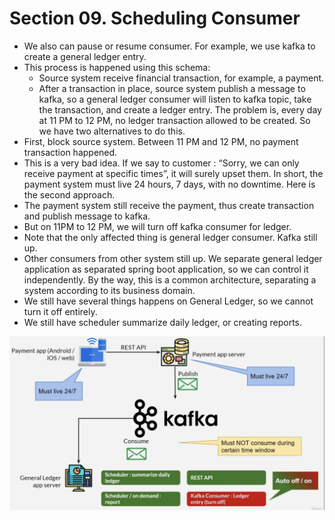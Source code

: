 # Section 09. Scheduling Consumer

- We also can pause or resume consumer. For example, we use kafka to create a general ledger entry.
- This process is happened using this schema:
  - Source system receive financial transaction, for example, a payment.
  - After a transaction in place, source system publish a message to kafka, so a general ledger consumer will listen to kafka topic, take the transaction, and create a ledger entry. The problem is, every day at 11 PM to 12 PM, no ledger transaction allowed to be created. So we have two alternatives to do this. 
- First, block source system. Between 11 PM and 12 PM, no payment transaction happened.
- This is a very bad idea. If we say to customer : “Sorry, we can only receive payment at specific times”, it will surely upset them. In short, the payment system must live 24 hours, 7 days, with no downtime. Here is the second approach.
- The payment system still receive the payment, thus create transaction and publish message to kafka.
- But on 11PM to 12 PM, we will turn off kafka consumer for ledger.
- Note that the only affected thing is general ledger consumer. Kafka still up.
- Other consumers from other system still up. We separate general ledger application as separated spring boot application, so we can control it independently. By the way, this is a common architecture, separating a system according to its business domain.
- We still have several things happens on General Ledger, so we cannot turn it off entirely.
- We still have scheduler summarize daily ledger, or creating reports.


![alt text](https://github.com/marodrigues20/udemy_java/blob/main/JavaSpring%26ApacheKafkaBootcamp-BasicToComplete/Sections/Section-09/Scheduler_01.png?raw=true)